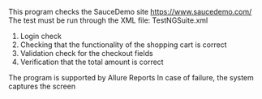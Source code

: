 This program checks the SauceDemo site
https://www.saucedemo.com/
The test must be run through the XML file: TestNGSuite.xml
1. Login check
2. Checking that the functionality of the shopping cart is correct
3. Validation check for the checkout fields
4. Verification that the total amount is correct

The program is supported by Allure Reports
In case of failure, the system captures the screen
